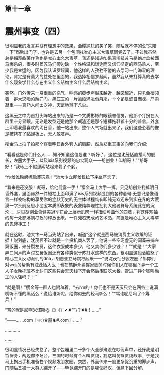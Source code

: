 ## 第十一章

# 震州事变（四）

很明显我的发言并没有理想中的效果，金樱尴尬的笑了笑，随后就不停的说“失陪一下”然后出门了，也许是去﻿另一个包间找唯心主义大毒草同党去了。不过我虽然总是把那些著作称作是唯心主义大毒草，我还是知道如果真辫经苏马是绝对会被西马爆杀的，很多时候苏马们旁边缺一个性格温和谦逊而又信仰坚定的西马熟人，至少我是幸运的，因为我认识罗超闻，他这样的人孜孜不倦的去学习一门晦涩的理论，肯定是有莫大的益处在里面的，我选择相信罗超闻，虽然我从未打算真的去学什么现象学什么存在主义什么结构主义什么后结构主义。

突然，门外传来一股很重的杀气，响亮的脚步声越来越近，越来越近，只见金樱领着一群大汉啪的踹开门，黑压﻿压的一片直接涌进包厢来，个个都是怒目而视，严肃凝重——真乃人间太岁神，天罡地煞下凡尘。

这黑云之中为首打头阵站出来的乃是一个文质彬彬的眼镜普信男，他那个打扮在人群里十分显眼，无论是发型还是他那个胡渣还是那个短裤拖鞋都十分的普信，外套上印着我最喜欢的明日香，他一站出来，整个人气场就出来了，我们这些坐着的像是被拷在了黏蝇板上，无人敢吱声。

樱金马上拍了拍那个穿着明日香外套人的肩膀，然后郑重其事的向我们介绍:

“看看这是你们什么人……知不知﻿道这位是谁？听好了，这位是沈茂恬直播间的舰长，左圈大手子，以及isis系列视频的忠实观众——胡创业！叫胡哥！”“胡哥好！”我马上不假思索站起来鞠了个躬。

“你给谁鞠躬呢败家玩意！”池大卞立即给我拉下来坐严实了。

“看来是还没服！胡哥，给他们露一手！”樱金马上大手一挥，只见胡创业扔掉明日香外套，里面赫然一件短袖上面印满了isis系列视频提到的各种语句:无意识是像语言一样被结构的享受你的症状历史的无主体过程纯有即纯无欢迎来到实在界的大荒漠一字头前反思小宝宝本质即表象的表象纯粹理性批判﻿大他者符号系统此在的沉沦……只见胡创业像健美冠军在台上展示肌肉一样扭动弯曲他的四肢，将这件短袖的每一处都淋漓尽致的释放出来，一件宛若天成的艺术品，简直是唯心主义大毒草的鬼斧神工！

就在这时，池大卞一马当先站了出来，喊道“这个就是西马被消费主义收编的证据！说到底，沈茂恬不过就是一个投机商人罢了，他说一些空洞虚无的词藻来搞左翼饭圈，来分裂左翼，这件衣服成本多少，他又卖你们多少钱？！”“就是！”大家异口同声的声讨左翼饭圈还有各种类似于苏打水这样的东西。很明显这段话触怒了唯心主义反动﻿派们的dna，胡创业立马跳将起来——“说沈茂恬分裂左圈？那你们对wcjj的帮助有沈茂恬大么！他在搞酥州猩猩家园的时候你们人在哪里？弄一个工人子女晚托班不比你们这些只会天天线下开会然后串联吃大餐，管进厂挣个钱叫融工的人强吗？！”

“就是啊！”樱金等一群人也附和着。“去nm的！你们也不是天天只会在网络上说满嘴听不懂的黑话么？说给谁听呢，给你似去的轻马听么！”“骂谁呢尼吗了个筹兵！”

“骂的就是尼啊米诺斯@《》《》✔✘“”\？✘#！……”

“——…….com！☞:)♛囍﻿♞#.com！……”

…………

……

很明显情况已经失控了，整个包厢里二十多个人全部淹没在吵闹声中，还好我是明哲保身，两边都不站台，三国的时候有个人叫贾诩，我这叫仿效贾诩故事，于是我马上掏出手机准备拍个视频发朋友圈。突然，外面传来一股更急促沉重的脚步声，门随后又被一大群人踹开了——毕竟踹开门的是哪位好汉，但见下回分解。

